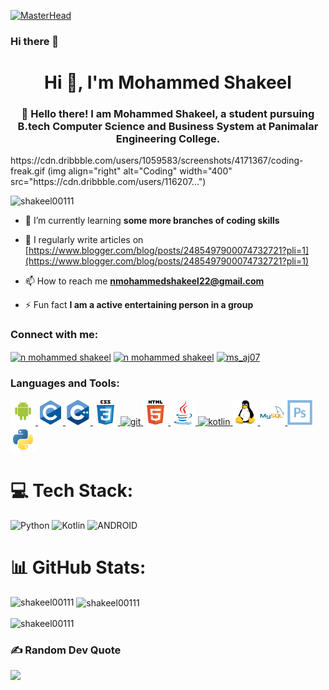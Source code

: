 [![MasterHead](https://static.vecteezy.com/system/resources/previews/000/523/378/original/web-development-application-design-coding-and-programming-on-laptop-and-smartphone-concept-with-programming-language-and-program-code-and-layout-on-screen-vector.jpg)](https://mdshakeel.io)

### Hi there 👋<h1 align="center">Hi 👋, I'm Mohammed Shakeel</h1>
<h3 align="center">👋 Hello there! I am Mohammed Shakeel, a student pursuing B.tech Computer Science and Business System at Panimalar Engineering College. 
</h3>https://cdn.dribbble.com/users/1059583/screenshots/4171367/coding-freak.gif
(img align="right" alt="Coding" width="400" src="https://cdn.dribbble.com/users/116207...")

<p align="left"> <img src="https://komarev.com/ghpvc/?username=shakeel00111&label=Profile%20views&color=0e75b6&style=flat" alt="shakeel00111" /> </p>

- 🌱 I’m currently learning **some more branches of coding skills**

- 📝 I regularly write articles on [https://www.blogger.com/blog/posts/2485497900074732721?pli=1](https://www.blogger.com/blog/posts/2485497900074732721?pli=1)

- 📫 How to reach me **nmohammedshakeel22@gmail.com**

- ⚡ Fun fact **I am a active entertaining person in a group**

<h3 align="left">Connect with me:</h3>
<p align="left">
<a href="https://linkedin.com/in/n mohammed shakeel" target="blank"><img align="center" src="https://raw.githubusercontent.com/rahuldkjain/github-profile-readme-generator/master/src/images/icons/Social/linked-in-alt.svg" alt="n mohammed shakeel" height="30" width="40" /></a>
<a href="https://fb.com/n mohammed shakeel" target="blank"><img align="center" src="https://raw.githubusercontent.com/rahuldkjain/github-profile-readme-generator/master/src/images/icons/Social/facebook.svg" alt="n mohammed shakeel" height="30" width="40" /></a>
<a href="https://instagram.com/ms_aj07" target="blank"><img align="center" src="https://raw.githubusercontent.com/rahuldkjain/github-profile-readme-generator/master/src/images/icons/Social/instagram.svg" alt="ms_aj07" height="30" width="40" /></a>
</p>

<h3 align="left">Languages and Tools:</h3>
<p align="left"> <a href="https://developer.android.com" target="_blank" rel="noreferrer"> <img src="https://raw.githubusercontent.com/devicons/devicon/master/icons/android/android-original-wordmark.svg" alt="android" width="40" height="40"/> </a> <a href="https://www.cprogramming.com/" target="_blank" rel="noreferrer"> <img src="https://raw.githubusercontent.com/devicons/devicon/master/icons/c/c-original.svg" alt="c" width="40" height="40"/> </a> <a href="https://www.w3schools.com/cpp/" target="_blank" rel="noreferrer"> <img src="https://raw.githubusercontent.com/devicons/devicon/master/icons/cplusplus/cplusplus-original.svg" alt="cplusplus" width="40" height="40"/> </a> <a href="https://www.w3schools.com/css/" target="_blank" rel="noreferrer"> <img src="https://raw.githubusercontent.com/devicons/devicon/master/icons/css3/css3-original-wordmark.svg" alt="css3" width="40" height="40"/> </a> <a href="https://git-scm.com/" target="_blank" rel="noreferrer"> <img src="https://www.vectorlogo.zone/logos/git-scm/git-scm-icon.svg" alt="git" width="40" height="40"/> </a> <a href="https://www.w3.org/html/" target="_blank" rel="noreferrer"> <img src="https://raw.githubusercontent.com/devicons/devicon/master/icons/html5/html5-original-wordmark.svg" alt="html5" width="40" height="40"/> </a> <a href="https://www.java.com" target="_blank" rel="noreferrer"> <img src="https://raw.githubusercontent.com/devicons/devicon/master/icons/java/java-original.svg" alt="java" width="40" height="40"/> </a> <a href="https://kotlinlang.org" target="_blank" rel="noreferrer"> <img src="https://www.vectorlogo.zone/logos/kotlinlang/kotlinlang-icon.svg" alt="kotlin" width="40" height="40"/> </a> <a href="https://www.linux.org/" target="_blank" rel="noreferrer"> <img src="https://raw.githubusercontent.com/devicons/devicon/master/icons/linux/linux-original.svg" alt="linux" width="40" height="40"/> </a> <a href="https://www.mysql.com/" target="_blank" rel="noreferrer"> <img src="https://raw.githubusercontent.com/devicons/devicon/master/icons/mysql/mysql-original-wordmark.svg" alt="mysql" width="40" height="40"/> </a> <a href="https://www.photoshop.com/en" target="_blank" rel="noreferrer"> <img src="https://raw.githubusercontent.com/devicons/devicon/master/icons/photoshop/photoshop-line.svg" alt="photoshop" width="40" height="40"/> </a> <a href="https://www.python.org" target="_blank" rel="noreferrer"> <img src="https://raw.githubusercontent.com/devicons/devicon/master/icons/python/python-original.svg" alt="python" width="40" height="40"/> </a> </p>

# 💻 Tech Stack:
![Python](https://img.shields.io/badge/python-3670A0?style=for-the-badge&logo=python&logoColor=ffdd54) ![Kotlin](https://img.shields.io/badge/kotlin-%230095D5.svg?style=for-the-badge&logo=kotlin&logoColor=white) ![ANDROID](https://img.shields.io/badge/android-%2320232a.svg?style=for-the-badge&logo=android&logoColor=%a4c639)

# 📊 GitHub Stats:
<p><img align="left" src="https://github-readme-stats.vercel.app/api/top-langs?username=shakeel00111&show_icons=true&locale=en&layout=compact" alt="shakeel00111" /></p>

<p>&nbsp;<img align="center" src="https://github-readme-stats.vercel.app/api?username=shakeel00111&show_icons=true&locale=en" alt="shakeel00111" /></p>

<p><img align="center" src="https://github-readme-streak-stats.herokuapp.com/?user=shakeel00111&" alt="shakeel00111" /></p>

### ✍️ Random Dev Quote
![](https://quotes-github-readme.vercel.app/api?type=horizontal&theme=radical)

<!--## 🏆 GitHub Trophies
<!--
**Shakeel00111/Shakeel00111** is a ✨ _special_ ✨ repository because its `README.md` (this file) appears on your GitHub profile.

Here are some ideas to get you started:

- 🔭 I’m currently working on ...
- 🌱 I’m currently learning ...
- 👯 I’m looking to collaborate on ...
- 🤔 I’m looking for help with ...
- 💬 Ask me about ...
- 📫 How to reach me: ...
- 😄 Pronouns: ...
- ⚡ Fun fact: ...
-->
